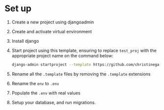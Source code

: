 # Set up

1. Create a new project using djangoadmin 
2. Create and activate virtual environment
3. Install django
4. Start project using this template, ensuring to replace `test_proj` with the appropriate project name on the command below:

    ```bash
    django-admin startproject --template https://github.com/christinegatwiri/django_template/archive/refs/heads/main.zip test_proj .
    ```
5. Rename all the `.template` files by removing the `.template` extensions

6. Rename the `env` to `.env`

7. Populate the `.env` with real values

8. Setup your database, and run migrations.
